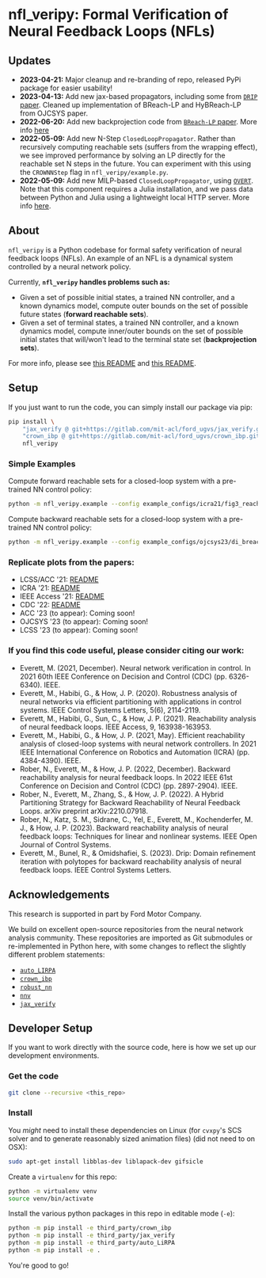 # nfl_veripy: Formal Verification of Neural Feedback Loops (NFLs)

## Updates

- **2023-04-21:** Major cleanup and re-branding of repo, released PyPi package for easier usability!
- **2023-04-13:** Add new jax-based propagators, including some from [`DRIP` paper](https://arxiv.org/abs/2212.04646). Cleaned up implementation of BReach-LP and HyBReach-LP from OJCSYS paper.
- **2022-06-20:** Add new backprojection code from [`BReach-LP` paper](https://arxiv.org/abs/2204.08319). More info [here](/docs/_static/cdc22/cdc22.md)
- **2022-05-09:** Add new N-Step `ClosedLoopPropagator`. Rather than recursively computing reachable sets (suffers from the wrapping effect), we see improved performance by solving an LP directly for the reachable set N steps in the future. You can experiment with this using the `CROWNNStep` flag in `nfl_veripy/example.py`.
- **2022-05-09:** Add new MILP-based `ClosedLoopPropagator`, using [`OVERT`](https://github.com/sisl/OVERTVerify.jl). Note that this component requires a Julia installation, and we pass data between Python and Julia using a lightweight local HTTP server. More info [here](/docs/_static/other.md).

## About

`nfl_veripy` is a Python codebase for formal safety verification of neural feedback loops (NFLs).
An example of an NFL is a dynamical system controlled by a neural network policy.

Currently, **`nfl_veripy` handles problems such as:**
- Given a set of possible initial states, a trained NN controller, and a known dynamics model, compute outer bounds on the set of possible future states (**forward reachable sets**).
- Given a set of terminal states, a trained NN controller, and a known dynamics model, compute inner/outer bounds on the set of possible initial states that will/won't lead to the terminal state set (**backprojection sets**).

For more info, please see [this README](/docs/_static/access21/access21.md) and [this README](/docs/_static/cdc22/cdc22.md).

## Setup

If you just want to run the code, you can simply install our package via pip:
```bash
pip install \
    "jax_verify @ git+https://gitlab.com/mit-acl/ford_ugvs/jax_verify.git" \
    "crown_ibp @ git+https://gitlab.com/mit-acl/ford_ugvs/crown_ibp.git" \
    nfl_veripy
```

### Simple Examples

Compute forward reachable sets for a closed-loop system with a pre-trained NN control policy:
```bash
python -m nfl_veripy.example --config example_configs/icra21/fig3_reach_lp.yaml
```

Compute backward reachable sets for a closed-loop system with a pre-trained NN control policy:
```bash
python -m nfl_veripy.example --config example_configs/ojcsys23/di_breach.yaml
```

### Replicate plots from the papers:

* LCSS/ACC '21: [README](/docs/_static/lcss21/lcss21.md)
* ICRA '21: [README](/docs/_static/icra21/icra21.md)
* IEEE Access '21: [README](/docs/_static/access21/access21.md)
* CDC '22: [README](/docs/_static/cdc22/cdc22.md)
* ACC '23 (to appear): Coming soon!
* OJCSYS '23 (to appear): Coming soon!
* LCSS '23 (to appear): Coming soon!

### If you find this code useful, please consider citing our work:

* Everett, M. (2021, December). Neural network verification in control. In 2021 60th IEEE Conference on Decision and Control (CDC) (pp. 6326-6340). IEEE.
* Everett, M., Habibi, G., & How, J. P. (2020). Robustness analysis of neural networks via efficient partitioning with applications in control systems. IEEE Control Systems Letters, 5(6), 2114-2119.
* Everett, M., Habibi, G., Sun, C., & How, J. P. (2021). Reachability analysis of neural feedback loops. IEEE Access, 9, 163938-163953.
* Everett, M., Habibi, G., & How, J. P. (2021, May). Efficient reachability analysis of closed-loop systems with neural network controllers. In 2021 IEEE International Conference on Robotics and Automation (ICRA) (pp. 4384-4390). IEEE.
* Rober, N., Everett, M., & How, J. P. (2022, December). Backward reachability analysis for neural feedback loops. In 2022 IEEE 61st Conference on Decision and Control (CDC) (pp. 2897-2904). IEEE.
* Rober, N., Everett, M., Zhang, S., & How, J. P. (2022). A Hybrid Partitioning Strategy for Backward Reachability of Neural Feedback Loops. arXiv preprint arXiv:2210.07918.
* Rober, N., Katz, S. M., Sidrane, C., Yel, E., Everett, M., Kochenderfer, M. J., & How, J. P. (2023). Backward reachability analysis of neural feedback loops: Techniques for linear and nonlinear systems. IEEE Open Journal of Control Systems.
* Everett, M., Bunel, R., & Omidshafiei, S. (2023). Drip: Domain refinement iteration with polytopes for backward reachability analysis of neural feedback loops. IEEE Control Systems Letters.


## Acknowledgements

This research is supported in part by Ford Motor Company.

We build on excellent open-source repositories from the neural network analysis community. These repositories are imported as Git submodules or re-implemented in Python here, with some changes to reflect the slightly different problem statements:
* [`auto_LIRPA`](https://github.com/KaidiXu/auto_LiRPA)
* [`crown_ibp`](https://github.com/huanzhang12/CROWN-IBP)
* [`robust_nn`](https://github.com/arobey1/RobustNN)
* [`nnv`](https://github.com/verivital/nnv)
* [`jax_verify`](https://github.com/deepmind/jax_verify)

## Developer Setup

If you want to work directly with the source code, here is how we set up our development environments.

### Get the code

```bash
git clone --recursive <this_repo>
```

### Install

You *might* need to install these dependencies on Linux (for `cvxpy`'s SCS solver and to generate reasonably sized animation files) (did not need to on OSX):
```bash
sudo apt-get install libblas-dev liblapack-dev gifsicle
```

Create a `virtualenv` for this repo:
```bash
python -m virtualenv venv
source venv/bin/activate
```

Install the various python packages in this repo in editable mode (`-e`):
```bash
python -m pip install -e third_party/crown_ibp
python -m pip install -e third_party/jax_verify
python -m pip install -e third_party/auto_LiRPA
python -m pip install -e .
```

You're good to go!